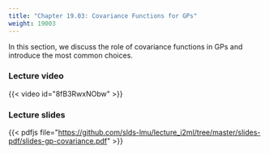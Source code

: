 ```yaml
---
title: "Chapter 19.03: Covariance Functions for GPs"
weight: 19003
---
```

In this section, we discuss the role of covariance functions in GPs and introduce the most common choices. 

<!--more-->

### Lecture video

{{< video id="8fB3RwxNObw" >}}

### Lecture slides

{{< pdfjs file="https://github.com/slds-lmu/lecture_i2ml/tree/master/slides-pdf/slides-gp-covariance.pdf" >}}
